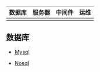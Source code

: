 | 数据库 | 服务器 | 中间件 | 运维 |
| :----: | :----: | :----: | :--: |
|        |        |        |      |



## 数据库

- [Mysql](https://github.com/zhuyhan/learning/docs/mysql)

- [Nosql](https://github.com/zhuyhan/learning/docs/nosql)

